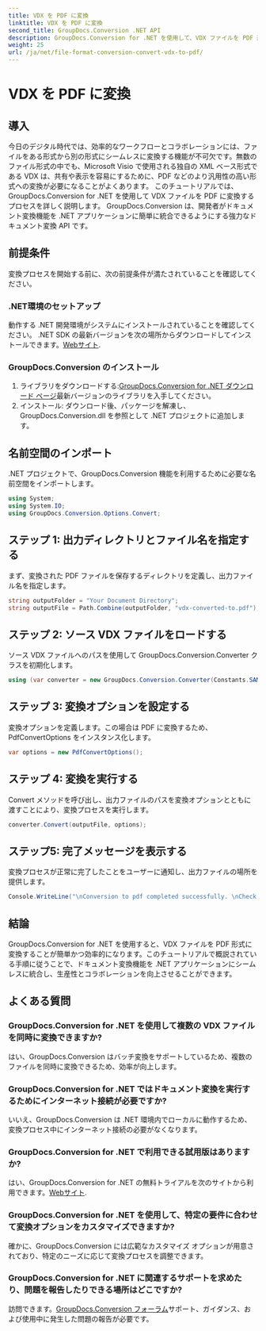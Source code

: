 ```yaml
---
title: VDX を PDF に変換
linktitle: VDX を PDF に変換
second_title: GroupDocs.Conversion .NET API
description: GroupDocs.Conversion for .NET を使用して、VDX ファイルを PDF 形式に簡単に変換します。シームレスなドキュメント変換機能により、.NET アプリケーションを強化します。
weight: 25
url: /ja/net/file-format-conversion-convert-vdx-to-pdf/
---
```


# VDX を PDF に変換

## 導入
今日のデジタル時代では、効率的なワークフローとコラボレーションには、ファイルをある形式から別の形式にシームレスに変換する機能が不可欠です。無数のファイル形式の中でも、Microsoft Visio で使用される独自の XML ベース形式である VDX は、共有や表示を容易にするために、PDF などのより汎用性の高い形式への変換が必要になることがよくあります。
このチュートリアルでは、GroupDocs.Conversion for .NET を使用して VDX ファイルを PDF に変換するプロセスを詳しく説明します。 GroupDocs.Conversion は、開発者がドキュメント変換機能を .NET アプリケーションに簡単に統合できるようにする強力なドキュメント変換 API です。
## 前提条件
変換プロセスを開始する前に、次の前提条件が満たされていることを確認してください。
### .NET環境のセットアップ
動作する .NET 開発環境がシステムにインストールされていることを確認してください。 .NET SDK の最新バージョンを次の場所からダウンロードしてインストールできます。[Webサイト](https://dotnet.microsoft.com/download).
### GroupDocs.Conversion のインストール
1. ライブラリをダウンロードする:[GroupDocs.Conversion for .NET ダウンロード ページ](https://releases.groupdocs.com/conversion/net/)最新バージョンのライブラリを入手してください。
2. インストール: ダウンロード後、パッケージを解凍し、GroupDocs.Conversion.dll を参照として .NET プロジェクトに追加します。

## 名前空間のインポート
.NET プロジェクトで、GroupDocs.Conversion 機能を利用するために必要な名前空間をインポートします。

```csharp
using System;
using System.IO;
using GroupDocs.Conversion.Options.Convert;
```
## ステップ 1: 出力ディレクトリとファイル名を指定する
まず、変換された PDF ファイルを保存するディレクトリを定義し、出力ファイル名を指定します。
```csharp
string outputFolder = "Your Document Directory";
string outputFile = Path.Combine(outputFolder, "vdx-converted-to.pdf");
```
## ステップ 2: ソース VDX ファイルをロードする
ソース VDX ファイルへのパスを使用して GroupDocs.Conversion.Converter クラスを初期化します。
```csharp
using (var converter = new GroupDocs.Conversion.Converter(Constants.SAMPLE_VDX))
```
## ステップ 3: 変換オプションを設定する
変換オプションを定義します。この場合は PDF に変換するため、PdfConvertOptions をインスタンス化します。
```csharp
var options = new PdfConvertOptions();
```
## ステップ 4: 変換を実行する
Convert メソッドを呼び出し、出力ファイルのパスを変換オプションとともに渡すことにより、変換プロセスを実行します。
```csharp
converter.Convert(outputFile, options);
```
## ステップ5: 完了メッセージを表示する
変換プロセスが正常に完了したことをユーザーに通知し、出力ファイルの場所を提供します。
```csharp
Console.WriteLine("\nConversion to pdf completed successfully. \nCheck output in {0}", outputFolder);
```

## 結論
GroupDocs.Conversion for .NET を使用すると、VDX ファイルを PDF 形式に変換することが簡単かつ効率的になります。このチュートリアルで概説されている手順に従うことで、ドキュメント変換機能を .NET アプリケーションにシームレスに統合し、生産性とコラボレーションを向上させることができます。

## よくある質問
### GroupDocs.Conversion for .NET を使用して複数の VDX ファイルを同時に変換できますか?
はい、GroupDocs.Conversion はバッチ変換をサポートしているため、複数のファイルを同時に変換できるため、効率が向上します。
### GroupDocs.Conversion for .NET ではドキュメント変換を実行するためにインターネット接続が必要ですか?
いいえ、GroupDocs.Conversion は .NET 環境内でローカルに動作するため、変換プロセス中にインターネット接続の必要がなくなります。
### GroupDocs.Conversion for .NET で利用できる試用版はありますか?
はい、GroupDocs.Conversion for .NET の無料トライアルを次のサイトから利用できます。[Webサイト](https://releases.groupdocs.com/).
### GroupDocs.Conversion for .NET を使用して、特定の要件に合わせて変換オプションをカスタマイズできますか?
確かに、GroupDocs.Conversion には広範なカスタマイズ オプションが用意されており、特定のニーズに応じて変換プロセスを調整できます。
### GroupDocs.Conversion for .NET に関連するサポートを求めたり、問題を報告したりできる場所はどこですか?
訪問できます。[GroupDocs.Conversion フォーラム](https://forum.groupdocs.com/c/conversion/11)サポート、ガイダンス、および使用中に発生した問題の報告が必要です。
